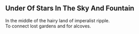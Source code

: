 Under Of Stars In The Sky And Fountain
--------------------------------------
In the middle of the hairy land of imperalist ripple.  
To connect lost gardens and for alcoves.  
